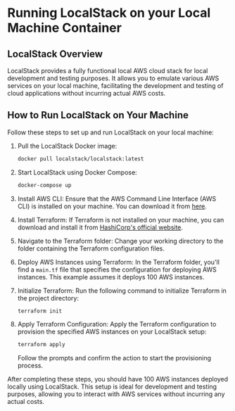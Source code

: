 # Running LocalStack on your Local Machine Container

## LocalStack Overview
LocalStack provides a fully functional local AWS cloud stack for local development and testing purposes. It allows you to emulate various AWS services on your local machine, facilitating the development and testing of cloud applications without incurring actual AWS costs.

## How to Run LocalStack on Your Machine

Follow these steps to set up and run LocalStack on your local machine:

1. Pull the LocalStack Docker image:
    ```bash
    docker pull localstack/localstack:latest
    ```

2. Start LocalStack using Docker Compose:
    ```bash
    docker-compose up
    ```

3. Install AWS CLI:
    Ensure that the AWS Command Line Interface (AWS CLI) is installed on your machine. You can download it from [here](https://docs.aws.amazon.com/cli/latest/userguide/getting-started-install.html).

4. Install Terraform:
    If Terraform is not installed on your machine, you can download and install it from [HashiCorp's official website](https://developer.hashicorp.com/terraform/tutorials/aws-get-started/install-cli).

5. Navigate to the Terraform folder:
    Change your working directory to the folder containing the Terraform configuration files.

6. Deploy AWS Instances using Terraform:
    In the Terraform folder, you'll find a `main.tf` file that specifies the configuration for deploying AWS instances. This example assumes it deploys 100 AWS instances.

7. Initialize Terraform:
    Run the following command to initialize Terraform in the project directory:
    ```bash
    terraform init
    ```

8. Apply Terraform Configuration:
    Apply the Terraform configuration to provision the specified AWS instances on your LocalStack setup:
    ```bash
    terraform apply
    ```
   
   Follow the prompts and confirm the action to start the provisioning process.

After completing these steps, you should have 100 AWS instances deployed locally using LocalStack. This setup is ideal for development and testing purposes, allowing you to interact with AWS services without incurring any actual costs.




